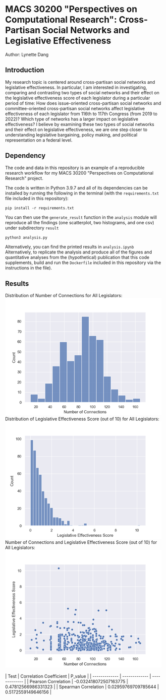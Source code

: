 # MACS 30200 "Perspectives on Computational Research": Cross-Partisan Social Networks and Legislative Effectiveness
Author: Lynette Dang
## Introduction
My research topic is centered around cross-partisan social networks and legislative effectiveness. In particular, I am interested in investigating, comparing and contrasting two types of social networks and their effect on the legislative effectiveness score of each legislator during a particular period of time: How does issue-oriented cross-partisan social networks and committee-oriented cross-partisan social networks affect legislative effectiveness of each legislator from 116th to 117th Congress (from 2019 to 2022)? Which type of networks has a larger impact on legislative effectiveness? I believe by examining these two types of social networks and their effect on legislative effectiveness, we are one step closer to understanding legislative bargaining, policy making, and political representation on a federal level. 
## Dependency
The code and data in this repository is an example of a reproducible research workflow for my MACS 30200 "Perspectives on Computational Research" project. 


The code is written in Python 3.9.7 and all of its dependencies can be installed by running the following in the terminal (with the `requirements.txt` file included in this repository):

```
pip install -r requirements.txt
```

You can then use the `generate_result` function in the `analysis` module will reproduce all the findings (one scatterplot, two histograms, and one csv) under subdirectory ```result``` 


```python
python3 analysis.py
```
Alternatively, you can find the printed results in ```analysis.ipynb```
Alternatively, to replicate the analysis and produce all of the figures and quantitative analyses from the (hypothetical) publication that this code supplements, build and run the `Dockerfile` included in this repository via the instructions in the file).

## Results
Distribution of Number of Connections for All Legislators:\
<img src="https://github.com/macs30200-s22/replication-materials-LynetteDang/blob/master/result/hist_conn.png">\
Distribution of Legislative Effectiveness Score (out of 10) for All Legislators:\
<img src="https://github.com/macs30200-s22/replication-materials-LynetteDang/blob/master/result/hist_les.png">\
Number of Connections and Legislative Effectiveness Score (out of 10) for All Legislators:\
<img src="https://github.com/macs30200-s22/replication-materials-LynetteDang/blob/master/result/scatterplot.png">\
\
| Test  | Correlation Coefficient | P_value |
| ------------- | ------------- | ------------- |
| Pearson Correlation | -0.032418072507163775 | 0.47812566986331323 |
| Spearman Correlation | 0.02959769709785644 | 0.5172559149646156 |
